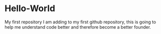 # Hello-World
My first repository 
I am adding to my first github repository, this is going to help me understand code better and therefore become a better founder. 
